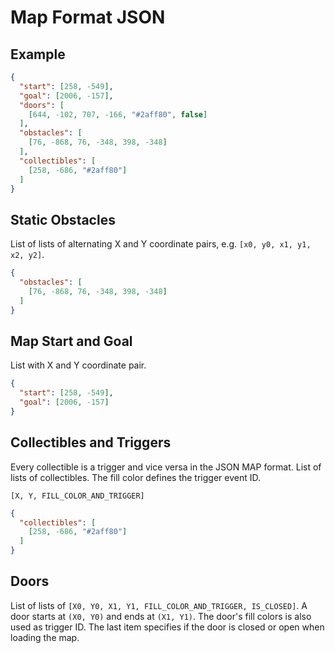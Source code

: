 # Map Format JSON

## Example

```json
{
  "start": [258, -549],
  "goal": [2006, -157],
  "doors": [
    [644, -102, 707, -166, "#2aff80", false]
  ],
  "obstacles": [
    [76, -868, 76, -348, 398, -348]
  ],
  "collectibles": [
    [258, -686, "#2aff80"]
  ]
}
```

## Static Obstacles

List of lists of alternating X and Y coordinate pairs,
e.g. `[x0, y0, x1, y1, x2, y2]`.

```json
{
  "obstacles": [
    [76, -868, 76, -348, 398, -348]
  ]
}
```

## Map Start and Goal

List with X and Y coordinate pair.

```json
{
  "start": [258, -549],
  "goal": [2006, -157]
}
```

## Collectibles and Triggers

Every collectible is a trigger and vice versa in the JSON MAP format.
List of lists of collectibles.
The fill color defines the trigger event ID.

```
[X, Y, FILL_COLOR_AND_TRIGGER]
```

```json
{
  "collectibles": [
    [258, -686, "#2aff80"]
  ]
}
```

## Doors

List of lists of `[X0, Y0, X1, Y1, FILL_COLOR_AND_TRIGGER, IS_CLOSED]`.
A door starts at `(X0, Y0)` and ends at `(X1, Y1)`.
The door's fill colors is also used as trigger ID.
The last item specifies if the door is closed or open when loading the map.
